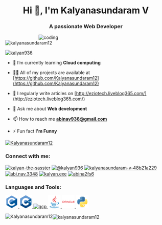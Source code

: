 
<h1 align="center">Hi 👋, I'm Kalyanasundaram V</h1>
<h3 align="center">A passionate Web Developer</h3>
<img align="right" alt="coding" width="400" src="https://cdn.dribbble.com/users/1162077/screenshots/3848914/programmer.gif"

<p align="left"> <img src="https://komarev.com/ghpvc/?username=kalyanasundaram12&label=Profile%20views&color=0e75b6&style=flat" alt="kalyanasundaram12" /> </p>


<p align="left"> <a href="https://twitter.com/kalyan936" target="blank"><img src="https://img.shields.io/twitter/follow/kalyan936?logo=twitter&style=for-the-badge" alt="kalyan936" /></a> </p>

- 🌱 I’m currently learning **Cloud computing**

- 👨‍💻 All of my projects are available at [https://github.com/Kalyanasundaram12](https://github.com/Kalyanasundaram12)

- 📝 I regularly write articles on [http://eziotech.liveblog365.com/](http://eziotech.liveblog365.com/)

- 💬 Ask me about **Web development**

- 📫 How to reach me **abinav936@gmail.com**

- ⚡ Fun fact **I'm Funny**
 <p align="left"> <a href="https://github.com/ryo-ma/github-profile-trophy"><img src="https://github-profile-trophy.vercel.app/?username=Kalyanasundaram12" alt="Kalyanasundaram12" /></a> </p>

<h3 align="left">Connect with me:</h3>
<p align="left">
<a href="https://codepen.io/kalyan-the-sasster" target="blank"><img align="center" src="https://raw.githubusercontent.com/rahuldkjain/github-profile-readme-generator/master/src/images/icons/Social/codepen.svg" alt="kalyan-the-sasster" height="30" width="40" /></a>
<a href="https://twitter.com/kalyan936" target="blank"><img align="center" src="https://raw.githubusercontent.com/rahuldkjain/github-profile-readme-generator/master/src/images/icons/Social/twitter.svg" alt="@kalyan936" height="30" width="40" /></a>
<a href="https://linkedin.com/in/kalyanasundaram-v-48b21a229" target="blank"><img align="center" src="https://raw.githubusercontent.com/rahuldkjain/github-profile-readme-generator/master/src/images/icons/Social/linked-in-alt.svg" alt="kalyanasundaram-v-48b21a229" height="30" width="40" /></a>
<a href="https://fb.com/abi.nav.3348" target="blank"><img align="center" src="https://raw.githubusercontent.com/rahuldkjain/github-profile-readme-generator/master/src/images/icons/Social/facebook.svg" alt="abi.nav.3348" height="30" width="40" /></a>
<a href="https://instagram.com/kalyan.exe" target="blank"><img align="center" src="https://raw.githubusercontent.com/rahuldkjain/github-profile-readme-generator/master/src/images/icons/Social/instagram.svg" alt="kalyan.exe" height="30" width="40" /></a>
<a href="https://auth.geeksforgeeks.org/user/abina2fs6" target="blank"><img align="center" src="https://raw.githubusercontent.com/rahuldkjain/github-profile-readme-generator/master/src/images/icons/Social/geeks-for-geeks.svg" alt="abina2fs6" height="30" width="40" /></a>
</p>

<h3 align="left">Languages and Tools:</h3>
<p align="left"> <a href="https://www.cprogramming.com/" target="_blank" rel="noreferrer"> <img src="https://raw.githubusercontent.com/devicons/devicon/master/icons/c/c-original.svg" alt="c" width="40" height="40"/> </a> <a href="https://www.w3schools.com/cpp/" target="_blank" rel="noreferrer"> <img src="https://raw.githubusercontent.com/devicons/devicon/master/icons/cplusplus/cplusplus-original.svg" alt="cplusplus" width="40" height="40"/> </a> <a href="https://cloud.google.com" target="_blank" rel="noreferrer"> <img src="https://www.vectorlogo.zone/logos/google_cloud/google_cloud-icon.svg" alt="gcp" width="40" height="40"/> </a> <a href="https://www.java.com" target="_blank" rel="noreferrer"> <img src="https://raw.githubusercontent.com/devicons/devicon/master/icons/java/java-original.svg" alt="java" width="40" height="40"/> </a> <a href="https://www.oracle.com/" target="_blank" rel="noreferrer"> <img src="https://raw.githubusercontent.com/devicons/devicon/master/icons/oracle/oracle-original.svg" alt="oracle" width="40" height="40"/> </a> <a href="https://www.python.org" target="_blank" rel="noreferrer"> <img src="https://raw.githubusercontent.com/devicons/devicon/master/icons/python/python-original.svg" alt="python" width="40" height="40"/> </a> </p>
<p><img align="left" src="https://github-readme-stats.vercel.app/api/top-langs?username=its-suryakumar&show_icons=true&locale=en&layout=compact" alt="Kalyanasundaram12" /></p>
<!-- <p>&nbsp;<img align="center" src="https://github-readme-stats.vercel.app/api?username=kalyanasundaram12&show_icons=true&locale=en" alt="kalyanasundaram12" /></p> -->

<p><img align="center" src="https://github-readme-streak-stats.herokuapp.com/?user=kalyanasundaram12&" alt="kalyanasundaram12" /></p>

<!---
Kalyanasundaram12/Kalyanasundaram12 is a ✨ special ✨ repository because its `README.md` (this file) appears on your GitHub profile.
You can click the Preview link to take a look at your changes.
--->

